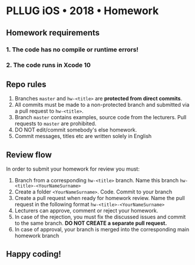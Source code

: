 # PLLUG iOS • 2018 • Homework

## Homework requirements
### 1. The code has no compile or runtime errors!
### 2. The code runs in Xcode 10

## Repo rules
1. Branches `master` and `hw-<title>` are **protected from direct commits**.
2. All commits must be made to a non-protected branch and submitted via a pull request to `hw-<title>`.
3. Branch `master` contains examples, source code from the lecturers. Pull requests to `master` are prohibited.
4. DO NOT edit/commit somebody's else homework.
5. Commit messages, titles etc are written solely in English
 
## Review flow
In order to submit your homework for review you must:
1. Branch from a corresponding `hw-<title>` branch. Name this branch `hw-<title>-<YourNameSurname>`
2. Create a folder `<YourNameSurname>`. Code. Commit to your branch
3. Create a pull request when ready for homework review. Name the pull request in the following format `hw-<title>-<YourNameSurname>`
4. Lecturers can approve, comment or reject your homework.
5. In case of the rejection, you must fix the discussed issues and commit to the same branch. **DO NOT CREATE a separate pull request.** 
6. In case of approval, your branch is merged into the corresponding main homework branch
## Happy coding!
